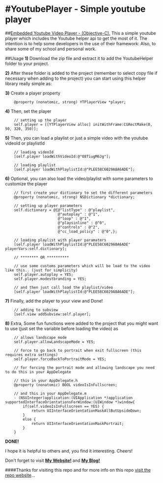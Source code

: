 #YoutubePlayer - Simple youtube player
=======================

##[Embedded Youtube Video Player - (Objective-C).](http://jv17.github.io/YoutubePlayer/)
This a simple youtube player which includes the Youtube helper api to get the most of it. The intention is to help some developers in the use of their framework:
Also, to share some of my school and personal work. 

##Usage
**1)** Download the zip file and extract it to add the YoutubeHelper folder to your project.

**2)** After these folder is added to the project (remember to select copy file if necessary when adding to the project) you can start using this helper library really simple as:

**3)** Create a player property
```objc
    @property (nonatomic, strong) YTPlayerView *player;
```

**4)** Then, set the player
```objc
    // setting up the player
    self.player = [[YTPlayerView alloc] initWithFrame:CGRectMake(0, 50, 320, 350)];
```

**5)** Then, you can load a playlist or just a simple video with the youtube videoId or playlistId
```objc
    // loading videoId 
    [self.player loadWithVideoId:@"O8TiugM6Jg"];

    // loading playlist
    [self.player loadWithPlaylistId:@"PLEE58C6029A8A6ADE"];
```

**6)** Optional, you can also load the video/playlist with some parameters to customize the player
```objc
    // first create your dictionary to set the different parameters
    @property (nonatomic, strong) NSDictionary *dictionary;

    // setting up player parameters
    self.dictionary = @{@"listType" : @"playlist",
                        @"autoplay" : @"1",
                        @"loop" : @"1",
                        @"playsinline" : @"0",
                        @"controls" : @"2",
                        @"cc_load_policy" : @"0",};
    
    // loading playlist with player paramaters
    [self.player loadWithPlaylistId:@"PLEE58C6029A8A6ADE" playerVars:self.dictionary];

    // ******** OR **********

    // use some customs parameters which will be load to the video like this.. (just for simplicity)
    self.player.autoplay = YES;
    self.player.modestbranding = YES;
 
    // and then just call load the playlist/video
    [self.player loadWithPlaylistId:@"PLEE58C6029A8A6ADE"];
```

**7)** Finally, add the player to your view and Done!
```objc
    // adding to subview
    [self.view addSubview:self.player];
```

**8)** Extra, Some fun functions were added to the project that you might want to use (just set the variable before loading the video) as
```objc
    // allows landscape mode 
    self.player.allowLandscapeMode = YES;

    // force to go back to portrait when exit fullscreen (this requires extra settings)
    self.player.forceBackToPortraitMode = YES; 

    // for forcing the portrait mode and allowing landscape you need to do this in your AppDelegate

    // this in your AppDelegate.h
    @property (nonatomic) BOOL videoIsInFullscreen;

    // and this in your AppDelegate.m
    - (NSUInteger)application:(UIApplication *)application supportedInterfaceOrientationsForWindow:(UIWindow *)window{
        if(self.videoIsInFullscreen == YES) {
            return UIInterfaceOrientationMaskAllButUpsideDown;
        }
        else {
            return UIInterfaceOrientationMaskPortrait;
        }
    }
```
**DONE!**

I hope it is helpful to others and, you find it interesting. Cheers!

Don't forget to visit **[My Website!](http://jorgedeveloper.com)** and **[My Blog!](http://jorgedeveloper.com/blog/)**

####Thanks for visiting this repo and for more info on this repo [visit the repo website](http://jv17.github.io/YoutubePlayer/)...
